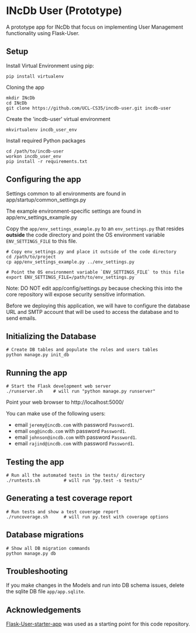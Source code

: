 # INcDb User (Prototype) 

A prototype app for INcDb that focus on implementing User Management functionality using Flask-User.

## Setup

Install Virtual Environment using pip:

    pip install virtualenv

Cloning the app

    mkdir INcDb
    cd INcDb
    git clone https://github.com/UCL-CS35/incdb-user.git incdb-user

Create the 'incdb-user' virtual environment
    
    mkvirtualenv incdb_user_env

Install required Python packages
    
    cd /path/to/incdb-user
    workon incdb_user_env
    pip install -r requirements.txt
    
## Configuring the app

Settings common to all environments are found in app/startup/common_settings.py

The example environment-specific settings are found in app/env_settings_example.py

Copy the `app/env_settings_example.py` to an `env_settings.py` that resides **outside** the code directory and point the OS environment variable `ENV_SETTINGS_FILE` to this file.

    # Copy env_settings.py and place it outside of the code directory
    cd /path/to/project
    cp app/env_settings_example.py ../env_settings.py
    
    # Point the OS environment variable `ENV_SETTINGS_FILE` to this file
    export ENV_SETTINGS_FILE=/path/to/env_settings.py

Note: DO NOT edit app/config/settings.py because checking this into the core repository will expose security sensitive information.

Before we deploying this application, we will have to configure the database URL and SMTP account that will be used to access the database and to send emails.

## Initializing the Database

    # Create DB tables and populate the roles and users tables
    python manage.py init_db

## Running the app

    # Start the Flask development web server
    ./runserver.sh    # will run "python manage.py runserver"

Point your web browser to http://localhost:5000/

You can make use of the following users:
- email `jeremy@incdb.com` with password `Password1`.
- email `ong@incdb.com` with password `Password1`.
- email `johnson@incdb.com` with password `Password1`.
- email `rajind@incdb.com` with password `Password1`.

## Testing the app

    # Run all the automated tests in the tests/ directory
    ./runtests.sh         # will run "py.test -s tests/"


## Generating a test coverage report

    # Run tests and show a test coverage report
    ./runcoverage.sh      # will run py.test with coverage options

## Database migrations

    # Show all DB migration commands
    python manage.py db

## Troubleshooting
If you make changes in the Models and run into DB schema issues, delete the sqlite DB file `app/app.sqlite`.

## Acknowledgements

[Flask-User-starter-app](https://github.com/lingthio/Flask-User-starter-app) was used as a starting point for this code repository.

